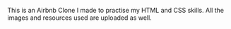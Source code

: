 This is an Airbnb Clone I made to practise my HTML and CSS skills.
All the images and resources used are uploaded as well.
